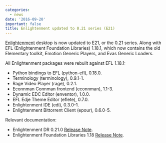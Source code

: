 ```yaml
---
categories:
  - news
date: '2016-09-20'
important: false
title: Enlightenment updated to 0.21 series (E21)
---
```



[Enlightenment](https://www.enlightenment.org/) desktop is now updated to E21, or the 0.21 series. Along with EFL (Enlightenment Foundation Libraries) 1.18.1, which now contains the old Elementary toolkit, Emotion Generic Players, and Evas Generic Loaders.

All Enlightenment packages were rebuilt against EFL 1.18.1:

- Python bindings to EFL (python-efl), 0.18.0.
- Terminology (terminology), 0.9.1-1.
- Rage Video Player (rage), 0.2.1.
- Econnman Connman frontend (econnman), 1.1-3.
- Dynamic EDC Editor (enventor), 1.0.0.
- EFL Edje Theme Editor (eflete), 0.7.0.
- Enlightenment IDE (edi), 0.3.0-1.
- Enlightenment Bittorrent Client (epour), 0.6.0-5.

Relevant documentation:

- Enlightenment DR 0.21.0 [Release Note](https://www.enlightenment.org/news/e21_release).
- Enlightenment Foundation Libraries 1.18 [Release Note](https://www.enlightenment.org/news/efl-1.18.0).